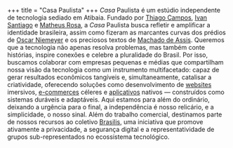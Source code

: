 +++
title = "Casa Paulista"
+++
*Casa* Paulista é um estúdio independente de tecnologia sediado em Atibaia. Fundado por [Thiago Campos](https://www.linkedin.com/in/thigcampos/), [Ivan Santiago](https://www.linkedin.com/in/ivansnjunior/) e [Matheus Rosa](https://www.linkedin.com/in/matheus-henrique-ptasinski-rosa-7127bb226/), a *Casa* Paulista busca refletir e amplificar a identidade brasileira, assim como fizeram as marcantes curvas dos prédios de [Oscar Niemeyer](https://pt.wikipedia.org/wiki/Oscar_Niemeyer) e os preciosos textos de [Machado de Assis](https://pt.wikipedia.org/wiki/Machado_de_Assis). Queremos que a tecnologia não apenas resolva problemas, mas também conte histórias, inspire conexões e celebre a pluralidade do Brasil. Por isso, buscamos colaborar com empresas pequenas e médias que compartilham nossa visão da tecnologia como um instrumento multifacetado: capaz de gerar resultados econômicos tangíveis e, simultaneamente, catalisar a criatividade, oferecendo soluções como desenvolvimento de [websites](/services#webapps) imersivos, [e-commerces](/services#e-commerces) céleres e [aplicativos](/services#aplicativos) nativos — construídos como sistemas duráveis e adaptáveis. Aqui estamos para além do ordinário, deixando a urgência para o final, a independência é nosso relicário, e a simplicidade, o nosso sinal. Além do trabalho comercial, destinamos parte de nossos recursos ao coletivo [Brasilis](https://brasilis.club), uma iniciativa que promove ativamente a privacidade, a segurança digital e a representatividade de grupos sub-representados no ecossistema tecnológico.
